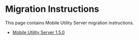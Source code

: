 # Migration Instructions

This page contains Mobile Utility Server migration instructions.

- [Mobile Utility Server 1.5.0](./Mobile-Utility-Server-1.5.0.md)

